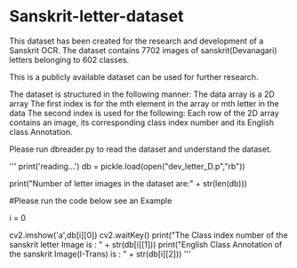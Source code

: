 # Sanskrit-letter-dataset

This dataset has been created for the research and development of a Sanskrit OCR.
The dataset contains 7702 images of sanskrit(Devanagari) letters belonging to 602 classes.

This is a publicly available dataset can be used for further research.

The dataset is structured in the following manner:
	The data array is a 2D array
	The first index is for the mth element in the array or mth letter in the data
	The second index is used for the following:
		 Each row of the 2D array contains an image, its corresponding class index number and its English class Annotation.

Please run dbreader.py to read the dataset and understand the dataset.

'''
print('reading...')
db = pickle.load(open("dev_letter_D.p","rb"))

print("Number of letter images in the dataset are:" + str(len(db)))


#Please run the code below see an Example

i = 0  

cv2.imshow('a',db[i][0])
cv2.waitKey()
print("The Class index number of the sanskrit letter Image is : " + str(db[i][1]))
print("English Class Annotation of the sanskrit Image(I-Trans) is : " + str(db[i][2]))
'''